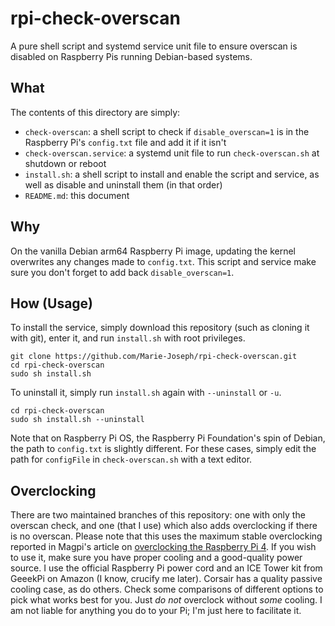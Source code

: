 # rpi-check-overscan
A pure shell script and systemd service unit file to ensure overscan is disabled
on Raspberry Pis running Debian-based systems.

## What
The contents of this directory are simply:
* `check-overscan`: a shell script to check if `disable_overscan=1` is in the Raspberry Pi's
`config.txt` file and add it if it isn't
* `check-overscan.service`: a systemd unit file to run `check-overscan.sh` at shutdown or reboot
* `install.sh`: a shell script to install and enable the script and service, as well as disable
and uninstall them (in that order)
* `README.md`: this document

## Why
On the vanilla Debian arm64 Raspberry Pi image, updating the kernel overwrites any changes
made to `config.txt`. This script and service make sure you don't forget to add back
`disable_overscan=1`.

## How (Usage)
To install the service, simply download this repository (such as cloning it with git), enter it,
and run `install.sh` with root privileges.
```
git clone https://github.com/Marie-Joseph/rpi-check-overscan.git
cd rpi-check-overscan
sudo sh install.sh
```
To uninstall it, simply run `install.sh` again with `--uninstall` or `-u`.
```
cd rpi-check-overscan
sudo sh install.sh --uninstall
```

Note that on Raspberry Pi OS, the Raspberry Pi Foundation's spin of Debian, the
path to `config.txt` is slightly different. For these cases, simply edit the
path for `configFile` in `check-overscan.sh` with a text editor.

## Overclocking
There are two maintained branches of this repository: one with only the overscan
check, and one (that I use) which also adds overclocking if there is no overscan.
Please note that this uses the maximum stable overclocking reported in Magpi's
article on [overclocking the Raspberry Pi 4](https://magpi.rapsberrypi.org/articles/how-to-overclock-raspberry-pi-4).
If you wish to use it, make sure you have proper cooling and a good-quality
power source. I use the official Raspberry Pi power cord and an ICE Tower
kit from GeeekPi on Amazon (I know, crucify me later). Corsair has a quality
passive cooling case, as do others. Check some comparisons of different options
to pick what works best for you. Just *do not* overclock without *some* cooling.
I am not liable for anything you do to your Pi; I'm just here to facilitate it.
